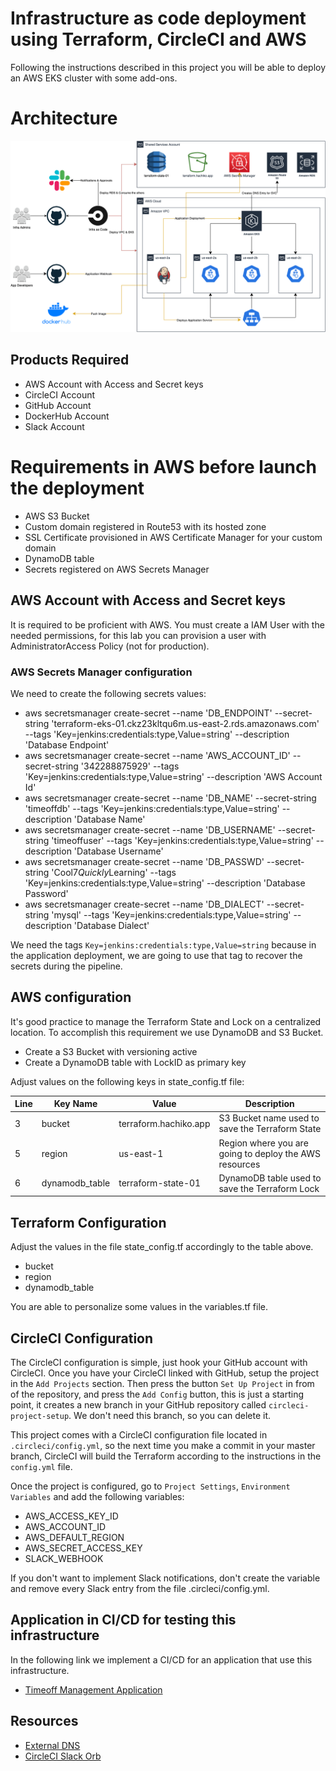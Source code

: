 
# Infrastructure as code deployment using Terraform, CircleCI and AWS

Following the instructions described in this project you will be able to deploy an AWS EKS cluster with some add-ons.

# Architecture

![alt text](images/Architecture.png "Architecture Proposal")

## Products Required

- AWS Account with Access and Secret keys
- CircleCI Account
- GitHub Account
- DockerHub Account
- Slack Account

# Requirements in AWS before launch the deployment

- AWS S3 Bucket
- Custom domain registered in Route53 with its hosted zone
- SSL Certificate provisioned in AWS Certificate Manager for your custom domain
- DynamoDB table
- Secrets registered on AWS Secrets Manager

## AWS Account with Access and Secret keys

It is required to be proficient with AWS. You must create a IAM User with the needed permissions, for this lab you can provision a user with AdministratorAccess Policy (not for production).

### AWS Secrets Manager configuration

We need to create the following secrets values:

- aws secretsmanager create-secret --name 'DB_ENDPOINT' --secret-string 'terraform-eks-01.ckz23kltqu6m.us-east-2.rds.amazonaws.com' --tags 'Key=jenkins:credentials:type,Value=string' --description 'Database Endpoint'
- aws secretsmanager create-secret --name 'AWS_ACCOUNT_ID' --secret-string '342288875929' --tags 'Key=jenkins:credentials:type,Value=string' --description 'AWS Account Id'
- aws secretsmanager create-secret --name 'DB_NAME' --secret-string 'timeoffdb' --tags 'Key=jenkins:credentials:type,Value=string' --description 'Database Name'
- aws secretsmanager create-secret --name 'DB_USERNAME' --secret-string 'timeoffuser' --tags 'Key=jenkins:credentials:type,Value=string' --description 'Database Username'
- aws secretsmanager create-secret --name 'DB_PASSWD' --secret-string 'Cool7*Quickly*Learning' --tags 'Key=jenkins:credentials:type,Value=string' --description 'Database Password'
- aws secretsmanager create-secret --name 'DB_DIALECT' --secret-string 'mysql' --tags 'Key=jenkins:credentials:type,Value=string' --description 'Database Dialect'

We need the tags `Key=jenkins:credentials:type,Value=string` because in the application deployment, we are going to use that tag to recover the secrets during the pipeline.

## AWS configuration

It's good practice to manage the Terraform State and Lock on a centralized location. To accomplish this requirement we use DynamoDB and S3 Bucket.

- Create a S3 Bucket with versioning active
- Create a DynamoDB table with LockID as primary key

Adjust values on the following keys in state_config.tf file: 

| Line | Key Name       | Value                 | Description                                            |
| ---- | -------------- | --------------------- | ------------------------------------------------------ |
| 3    | bucket         | terraform.hachiko.app | S3 Bucket name used to save the Terraform State        |
| 5    | region         | us-east-1             | Region where you are going to deploy the AWS resources |
| 6    | dynamodb_table | terraform-state-01    | DynamoDB table used to save the Terraform Lock         |

## Terraform Configuration

Adjust the values in the file state_config.tf accordingly to the table above.

- bucket
- region
- dynamodb_table

You are able to personalize some values in the variables.tf file.

## CircleCI Configuration

The CircleCI configuration is simple, just hook your GitHub account with CircleCI. Once you have your CircleCI linked with GitHub, setup the project in the `Add Projects` section. Then press the button `Set Up Project` in from of the repository, and press the `Add Config` button, this is just a starting point, it creates a new branch in your GitHub repository called `circleci-project-setup`. We don't need this branch, so you can delete it.

This project comes with a CircleCI configuration file located in `.circleci/config.yml`, so the next time you make a commit in your master branch, CircleCI will build the Terraform according to the instructions in the `config.yml` file.

Once the project is configured, go to `Project Settings`, `Environment Variables` and add the following variables:

- AWS_ACCESS_KEY_ID
- AWS_ACCOUNT_ID
- AWS_DEFAULT_REGION
- AWS_SECRET_ACCESS_KEY
- SLACK_WEBHOOK

If you don't want to implement Slack notifications, don't create the variable and remove every Slack entry from the file .circleci/config.yml.

## Application in CI/CD for testing this infrastructure

In the following link we implement a CI/CD for an application that use this infrastructure. 

- [Timeoff Management Application](https://github.com/williammunozr/timeoff-management-application)

## Resources

- [External DNS](https://github.com/kubernetes-sigs/external-dns)
- [CircleCI Slack Orb](https://circleci.com/orbs/registry/orb/circleci/slack)
